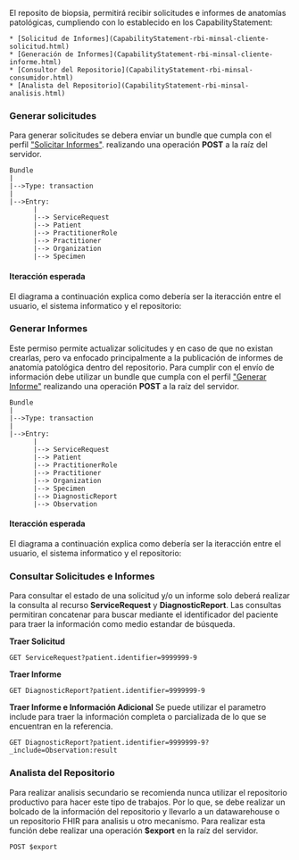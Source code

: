 El reposito de biopsia, permitirá recibir solicitudes e informes de anatomías patológicas, cumpliendo con lo establecido en los CapabilityStatement:

    * [Solicitud de Informes](CapabilityStatement-rbi-minsal-cliente-solicitud.html)
    * [Generación de Informes](CapabilityStatement-rbi-minsal-cliente-informe.html)
    * [Consultor del Repositorio](CapabilityStatement-rbi-minsal-consumidor.html)
    * [Analista del Repositorio](CapabilityStatement-rbi-minsal-analisis.html)

### Generar solicitudes

Para generar solicitudes se debera enviar un bundle que cumpla con el perfil ["Solicitar Informes"](StructureDefinition-rbi-bundle-solicitar-informe.html). 
realizando una operación **POST** a la raíz del servidor.
```
Bundle
|
|-->Type: transaction
|
|-->Entry:
      |
      |--> ServiceRequest 
      |--> Patient
      |--> PractitionerRole
      |--> Practitioner
      |--> Organization
      |--> Specimen
```

#### Iteracción esperada 

El diagrama a continuación explica como debería ser la iteracción entre el usuario, el sistema informatico y el repositorio: 

<!-- <div align="center"> 
    {% include envio-solicitud.svg %}
</div> -->

### Generar Informes

Este permiso permite actualizar solicitudes y en caso de que no existan crearlas, pero va enfocado principalmente a la publicación de informes de anatomía patológica dentro del repositorio. Para cumplir con el envío de información debe utilizar un bundle que cumpla con el perfil ["Generar Informe"](StructureDefinition-rbi-bundle-generar-informe.html) realizando una operación **POST** a la raíz del servidor.

```
Bundle
|
|-->Type: transaction
|
|-->Entry:
      |
      |--> ServiceRequest 
      |--> Patient
      |--> PractitionerRole
      |--> Practitioner
      |--> Organization
      |--> Specimen
      |--> DiagnosticReport
      |--> Observation
```

#### Iteracción esperada 

El diagrama a continuación explica como debería ser la iteracción entre el usuario, el sistema informatico y el repositorio: 

<!-- <div align="center"> 
    {% include envio-informe.svg %}
</div> -->

### Consultar Solicitudes e Informes

Para consultar el estado de una solicitud y/o un informe solo deberá realizar la consulta al recurso **ServiceRequest** y **DiagnosticReport**. Las consultas permitiran concatenar para buscar mediante el identificador del paciente para traer la información como medio estandar de búsqueda.

**Traer Solicitud**

```
GET ServiceRequest?patient.identifier=9999999-9
```

**Traer Informe**

```
GET DiagnosticReport?patient.identifier=9999999-9
```

**Traer Informe e Información Adicional**
Se puede utilizar el parametro include para traer la información completa o parcializada de lo que se encuentran en la referencia.

```
GET DiagnosticReport?patient.identifier=9999999-9?_include=Observation:result
```

### Analista del Repositorio

Para realizar analisis secundario se recomienda nunca utilizar el repositorio productivo para hacer este tipo de trabajos. Por lo que, se debe realizar un bolcado de la información del repositorio y llevarlo a un datawarehouse o un repositorio FHIR para analisis u otro mecanismo. Para realizar esta función debe realizar una operación **$export** en la raíz del servidor.

```
POST $export
```







